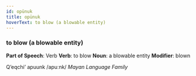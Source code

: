 ```yaml
---
id: opünuk
title: opünuk
hoverText: to blow (a blowable entity)
---
```


### to blow (a blowable entity)

**Part of Speech**: Verb
**Verb**: to blow
**Noun**: a blowable entity
**Modifier**: blown

Qʼeqchiʼ apuunk /apuːnk/
*Mayan Language Family*
